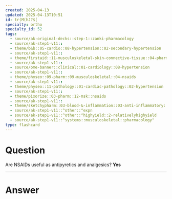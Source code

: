 ```yaml
---
created: 2025-04-13
updated: 2025-04-13T10:51
id: tr(M(hJ?$[
specialty: ortho
specialty_id: 52
tags:
  - source/ak-original-decks::step-1::zanki-pharmacology
  - source/ak-step1-v11::
  - theme/b&b::05-cardio::08-hypertension::02-secondary-hypertension
  - source/ak-step1-v11::
  - theme/firstaid::11-musculoskeletal-skin-connective-tissue::04-pharm::05-nonsteroidal-anti-inflammatory-drugs
  - source/ak-step1-v11::
  - source/ome-banner::clinical::01-cardiology::08-hypertension
  - source/ak-step1-v11::
  - theme/physeo::09-pharm::09-musculoskeletal::04-nsaids
  - source/ak-step1-v11::
  - theme/physeo::11-pathology::01-cardiac-pathology::02-hypertension
  - source/ak-step1-v11::
  - theme/pixorize::03-pharm::12-msk::nsaids
  - source/ak-step1-v11::
  - theme/sketchypharm::03-blood-&-inflammation::03-anti-inflammatory::01-nsaids
  - source/ak-step1-v11::^other::^expn
  - source/ak-step1-v11::^other::^highyield::2-relativelyhighyield
  - source/ak-step1-v11::^systems::musculoskeletal::pharmacology"
type: flashcard
---
```


# Question
Are NSAIDs useful as antipyretics and analgesics?   **Yes**

---

# Answer
